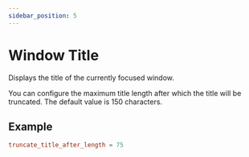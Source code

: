 ```yaml
---
sidebar_position: 5
---
```


# Window Title

Displays the title of the currently focused window.

You can configure the maximum title length after which the title will be truncated.
The default value is 150 characters.

## Example

```toml
truncate_title_after_length = 75
```
